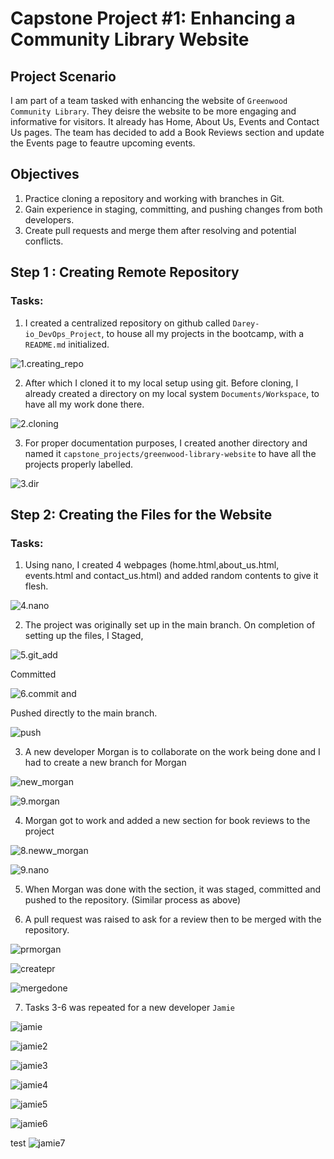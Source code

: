 # Capstone Project #1: Enhancing a Community Library Website

## Project Scenario

I am part of a team tasked with enhancing the website of `Greenwood Community Library`. They deisre the website to be more engaging and informative for visitors. It already has Home, About Us, Events and Contact Us pages. The team has decided to add a Book Reviews section and update the Events page to feautre upcoming events. 

## Objectives 
1. Practice cloning a repository and working with branches in Git.
2. Gain experience in staging, committing, and pushing changes from both developers.
3. Create pull requests and merge them after resolving and potential conflicts. 

## Step 1 : Creating Remote Repository 
### Tasks:
1. I created a centralized repository on github called `Darey-io_DevOps_Project`, to house all my projects in the bootcamp, with a `README.md` initialized. 

![1.creating_repo](./img/1.creating_repo.png)

2. After which I cloned it to my local setup using git. Before cloning, I already created a directory on my local system `Documents/Workspace`, to have all my work done there. 

![2.cloning](./img/2.cloning.png)

3. For proper documentation purposes, I created another directory  and named it `capstone_projects/greenwood-library-website` to have all the projects properly labelled. 

![3.dir](./img/4.dire.png)

## Step 2: Creating the Files for the Website

### Tasks:

1. Using nano, I created 4 webpages (home.html,about_us.html, events.html and contact_us.html) and added random contents to give it flesh. 

![4.nano](./img/6.nano.png)

2. The project was originally set up in the main branch. On completion of setting up the files, I 
Staged, 

![5.git_add](./img/5.git_add.png)

Committed

![6.commit](./img/7.commit.png) and 

Pushed directly to the main branch. 

![push](./img/8.push.png)

3. A new developer Morgan is to collaborate on the work being done and I had to create a new branch for Morgan 

![new_morgan](img/9.morgan.png)

![9.morgan](./img/9.morgan.png)


4. Morgan got to work and added a new section for book reviews to the project

![8.neww_morgan](img/11.new_morganbranch.png)

![9.nano](./img/10.morgan_nano.png)

5. When Morgan was done with the section, it was staged, committed and pushed to the repository. (Similar process as above)

6. A pull request was raised to ask for a review then to be merged with the repository.

![prmorgan](./img/12.prmorgan.png)

![createpr](./img/13.createpr.png)

![mergedone](./img/14.megeconfirm.png)

7. Tasks 3-6 was repeated for a new developer `Jamie`

![jamie](./img/15.jamiesbranch.png)

![jamie2](./img/16.jamiesmerge.png)

![jamie3](./img/17.jamiesfile.png)

![jamie4](./img/18.jsmirdstage.png)

![jamie5](./img/19.jamiescomit.png)

![jamie6](./img/20.jamiespush.png)

test 
![jamie7](./img/16.jamiesmerge.png)